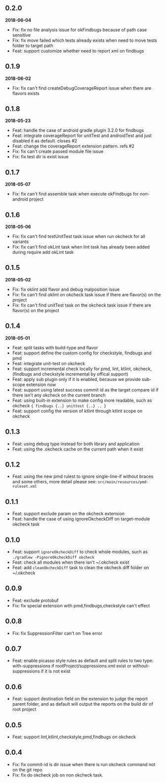 ## 0.2.0

__2018-06-04__

- Fix: fix no file analysis issue for okFindbugs because of path case sensitive
- Fix: fix move failed which tests already exists when need to move tests folder to target path
- Feat: support customize whether need to report xml on findbugs<Paste>

## 0.1.9

__2018-06-02__

- Fix: fix can't find createDebugCoverageReport issue when there are flavors exists

## 0.1.8

__2018-05-23__

- Feat: handle the case of android gradle plugin 3.2.0 for findbugs
- Feat: integrate coverageReport for unitTest and androidTest and just disabled it as default. closes #2
- Feat: change the coverageReport extension pattern. refs #2
- Fix: fix can't create passed module file issue
- Fix: fix test dir is exist issue

## 0.1.7

__2018-05-07__

- Fix: fix can't find assemble task when execute okFindbugs for non-android project

## 0.1.6

__2018-05-06__

- Fix: fix can't find testUnitTest task issue when run okcheck for all variants
- Fix: fix can't find okLint task when lint task has already been added during require add okLint task

## 0.1.5

__2018-05-02__

- Fix: fix oklint add flavor and debug malposition issue
- Fix: fix can't find oklint on okcheck task issue if there are flavor(s) on the project
- Fix: fix can't find unitTest task on the okcheck task issue if there are flavor(s) on the project

## 0.1.4

__2018-05-01__

- Feat: split tasks with build-type and flavor
- Feat: support define the custom config for checkstyle, findbugs and pmd
- Feat: integrate unit-test on okcheck
- Feat: support incremental check locally for pmd, lint, ktlint, okcheck, (findbugs and checkstyle incremental by offical support)
- Feat: apply sub plugin only if it is enabled, because we provide sub-scope extension now
- Feat: support using latest success commit id as the target compare id if there isn't any okcheck on the current branch
- Feat: using built-in extension to make config more readable, such as okcheck `{ findbugs {..} unittest {..} .. }`
- Feat: support config the version of ktlint through ktlint scope on okcheck

## 0.1.3

- Feat: using debug type instead for both library and application
- Feat: using the .okcheck cache on the current path when it exist

## 0.1.2

- Feat: using the new pmd rulest to ignore single-line-if without braces and some others, more detail please see: `src/main/resources/pmd-ruleset.xml`

## 0.1.1

- Feat: support exclude param on the okcheck extension
- Feat: handle the case of using ignoreOkcheckDiff on target-module okcheck task

## 0.1.0

- Feat: support `ignoreOkcheckDiff` to check whole modules, such as `./gradlew -PignoreOkcheckDiff okcheck`
- Feat: check all modules when there isn't ~/.okcheck exist
- Feat: add `cleanOkcheckDiff` task to clean the okcheck diff folder on ~/.okcheck

## 0.0.9

- Feat: exclude protobuf
- Fix: fix special extension with pmd,findbugs,checkstyle can't effect

## 0.0.8

- Fix: fix SuppressionFilter can't on Tree error

## 0.0.7

- Feat: enable picasso style rules as default and split rules to two type: with-suppressions if rootProject/suppressions.xml exist or without-suppressions if it is not exist

## 0.0.6

- Feat: support destination field on the extension to judge the report parent folder, and as default will output the reports on the build dir of root project

## 0.0.5

- Feat: support lint,ktlint,checkstyle,pmd,findbugs on okcheck

## 0.0.4

- Fix: fix commit-id is dir issue when there is run okcheck command not on the git repo
- Fix: fix do okcheck job on non okcheck task.
